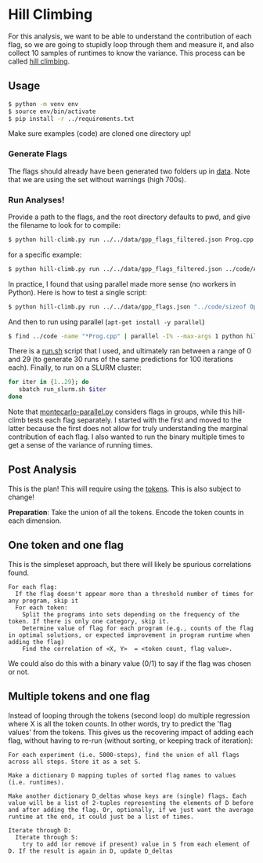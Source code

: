 # Hill Climbing

For this analysis, we want to be able to understand the contribution of each flag,
so we are going to stupidly loop through them and measure it, and also collect 10 samples of runtimes
to know the variance. This process can be called [hill climbing](https://web.cs.hacettepe.edu.tr/~ilyas/Courses/VBM688/lec05_localsearch.pdf).

## Usage

```bash
$ python -m venv env
$ source env/bin/activate
$ pip install -r ../requirements.txt
```

Make sure examples (code) are cloned one directory up!

### Generate Flags

The flags should already have been generated two folders up in [data](../../data). Note that we are using
the set without warnings (high 700s).

### Run Analyses!

Provide a path to the flags, and the root directory defaults to pwd, and give the filename to look for to compile:

```bash
$ python hill-climb.py run ../../data/gpp_flags_filtered.json Prog.cpp
```
for a specific example:

```bash
$ python hill-climb.py run ../../data/gpp_flags_filtered.json ../code/Aliases/Prog.cpp
```

In practice, I found that using parallel made more sense (no workers in Python).
Here is how to test a single script:

```bash
$ python hill-climb.py run ../../data/gpp_flags.json "../code/sizeof Operator/Prog.cpp" --outdir-num 1
```

And then to run using parallel (`apt-get install -y parallel`)

```bash
$ find ../code -name "*Prog.cpp" | parallel -I% --max-args 1 python hill-climb.py run ../../data/gpp_flags.json "%" --outdir-num 1
```

There is a [run.sh](run.sh) script that I used, and ultimately ran between a range of 0 and 29 (to generate 30 runs of the same predictions for 100 iterations each). Finally, to run on a SLURM cluster:

```bash
for iter in {1..29}; do
   sbatch run_slurm.sh $iter
done
```

Note that [montecarlo-parallel.py](../montecarlo) considers flags in groups, while this hill-climb tests each flag separately.
I started with the first and moved to the latter because the first does not allow for truly understanding the marginal contribution of each
flag. I also wanted to run the binary multiple times to get a sense of the variance of running times.


## Post Analysis

This is the plan! This will require using the [tokens](../tokens). This is also subject to change!

**Preparation**: Take the union of all the tokens. Encode the token counts in each dimension.

## One token and one flag

This is the simpleset approach, but there will likely be spurious correlations found.

```
For each flag:
  If the flag doesn't appear more than a threshold number of times for any program, skip it
  For each token:
    Split the programs into sets depending on the frequency of the token. If there is only one category, skip it.
    Determine value of flag for each program (e.g., counts of the flag in optimal solutions, or expected improvement in program runtime when adding the flag)
    Find the correlation of <X, Y>  = <token count, flag value>.
```

We could also do this with a binary value (0/1) to say if the flag was chosen or not.

## Multiple tokens and one flag

Instead of looping through the tokens (second loop) do multiple regression where X is all the token counts. In other words, try to predict the 'flag values' from the tokens. This gives us the recovering impact of adding each flag, without having to re-run (without sorting, or keeping track of iteration):

```
For each experiment (i.e. 5000-steps), find the union of all flags across all steps. Store it as a set S.

Make a dictionary D mapping tuples of sorted flag names to values (i.e. runtimes).

Make another dictionary D_deltas whose keys are (single) flags. Each value will be a list of 2-tuples representing the elements of D before and after adding the flag. Or, optionally, if we just want the average runtime at the end, it could just be a list of times.

Iterate through D:
  Iterate through S:
    try to add (or remove if present) value in S from each element of D. If the result is again in D, update D_deltas
